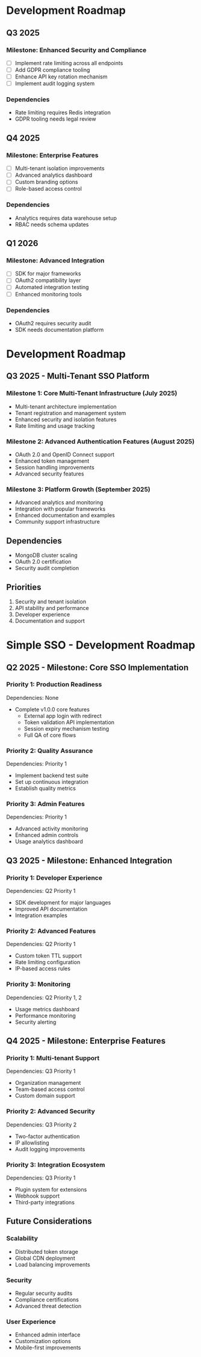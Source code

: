 # Development Roadmap

## Q3 2025

### Milestone: Enhanced Security and Compliance
- [ ] Implement rate limiting across all endpoints
- [ ] Add GDPR compliance tooling
- [ ] Enhance API key rotation mechanism
- [ ] Implement audit logging system

### Dependencies
- Rate limiting requires Redis integration
- GDPR tooling needs legal review

## Q4 2025

### Milestone: Enterprise Features
- [ ] Multi-tenant isolation improvements
- [ ] Advanced analytics dashboard
- [ ] Custom branding options
- [ ] Role-based access control

### Dependencies
- Analytics requires data warehouse setup
- RBAC needs schema updates

## Q1 2026

### Milestone: Advanced Integration
- [ ] SDK for major frameworks
- [ ] OAuth2 compatibility layer
- [ ] Automated integration testing
- [ ] Enhanced monitoring tools

### Dependencies
- OAuth2 requires security audit
- SDK needs documentation platform

# Development Roadmap

## Q3 2025 - Multi-Tenant SSO Platform

### Milestone 1: Core Multi-Tenant Infrastructure (July 2025)
- Multi-tenant architecture implementation
- Tenant registration and management system
- Enhanced security and isolation features
- Rate limiting and usage tracking

### Milestone 2: Advanced Authentication Features (August 2025)
- OAuth 2.0 and OpenID Connect support
- Enhanced token management
- Session handling improvements
- Advanced security features

### Milestone 3: Platform Growth (September 2025)
- Advanced analytics and monitoring
- Integration with popular frameworks
- Enhanced documentation and examples
- Community support infrastructure

## Dependencies
- MongoDB cluster scaling
- OAuth 2.0 certification
- Security audit completion

## Priorities
1. Security and tenant isolation
2. API stability and performance
3. Developer experience
4. Documentation and support

# Simple SSO - Development Roadmap

## Q2 2025 - Milestone: Core SSO Implementation

### Priority 1: Production Readiness
Dependencies: None
- Complete v1.0.0 core features
  - External app login with redirect
  - Token validation API implementation
  - Session expiry mechanism testing
  - Full QA of core flows

### Priority 2: Quality Assurance
Dependencies: Priority 1
- Implement backend test suite
- Set up continuous integration
- Establish quality metrics

### Priority 3: Admin Features
Dependencies: Priority 1
- Advanced activity monitoring
- Enhanced admin controls
- Usage analytics dashboard

## Q3 2025 - Milestone: Enhanced Integration

### Priority 1: Developer Experience
Dependencies: Q2 Priority 1
- SDK development for major languages
- Improved API documentation
- Integration examples

### Priority 2: Advanced Features
Dependencies: Q2 Priority 1
- Custom token TTL support
- Rate limiting configuration
- IP-based access rules

### Priority 3: Monitoring
Dependencies: Q2 Priority 1, 2
- Usage metrics dashboard
- Performance monitoring
- Security alerting

## Q4 2025 - Milestone: Enterprise Features

### Priority 1: Multi-tenant Support
Dependencies: Q3 Priority 1
- Organization management
- Team-based access control
- Custom domain support

### Priority 2: Advanced Security
Dependencies: Q3 Priority 2
- Two-factor authentication
- IP allowlisting
- Audit logging improvements

### Priority 3: Integration Ecosystem
Dependencies: Q3 Priority 1
- Plugin system for extensions
- Webhook support
- Third-party integrations

## Future Considerations

### Scalability
- Distributed token storage
- Global CDN deployment
- Load balancing improvements

### Security
- Regular security audits
- Compliance certifications
- Advanced threat detection

### User Experience
- Enhanced admin interface
- Customization options
- Mobile-first improvements
